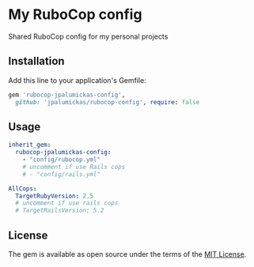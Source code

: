 # My RuboCop config

Shared RuboCop config for my personal projects

## Installation

Add this line to your application's Gemfile:

```ruby
gem 'rubocop-jpalumickas-config',
  github: 'jpalumickas/rubocop-config', require: false
```

## Usage

```yml
inherit_gem:
  rubocop-jpalumickas-config:
    - "config/rubocop.yml"
    # uncomment if use Rails cops
    # - "config/rails.yml"

AllCops:
  TargetRubyVersion: 2.5
  # uncomment if use rails cops
  # TargetRailsVersion: 5.2
```

## License

The gem is available as open source under the terms of the [MIT License](https://opensource.org/licenses/MIT).
